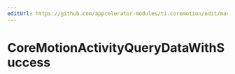 ```yaml
---
editUrl: https://github.com/appcelerator-modules/ti.coremotion/edit/master/apidoc/CoreMotion.yml
---
```

# CoreMotionActivityQueryDataWithSuccess

<TypeHeader/>

<ApiDocs/>
